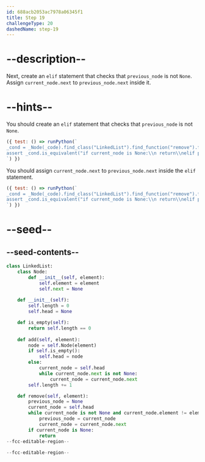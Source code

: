 ```yaml
---
id: 688acb2053ac7978a06345f1
title: Step 19
challengeType: 20
dashedName: step-19
---
```


# --description--

Next, create an `elif` statement that checks that `previous_node` is not `None`. Assign `current_node.next` to `previous_node.next` inside it.

# --hints--

You should create an `elif` statement that checks that `previous_node` is not `None`.

```js
({ test: () => runPython(`
_cond = _Node(_code).find_class("LinkedList").find_function("remove").find_ifs()[0]
assert _cond.is_equivalent("if current_node is None:\\n return\\nelif previous_node is not None:")
`) })
```

You should assign `current_node.next` to `previous_node.next` inside the `elif` statement.

```js
({ test: () => runPython(`
_cond = _Node(_code).find_class("LinkedList").find_function("remove").find_ifs()[0]
assert _cond.is_equivalent("if current_node is None:\\n return\\nelif previous_node is not None:\\n previous_node.next = current_node.next")
`) })
```

# --seed--

## --seed-contents--

```py
class LinkedList:
    class Node:
        def __init__(self, element):
            self.element = element
            self.next = None
            
    def __init__(self):
        self.length = 0
        self.head = None

    def is_empty(self):
        return self.length == 0
    
    def add(self, element):
        node = self.Node(element)
        if self.is_empty():
            self.head = node
        else:
            current_node = self.head
            while current_node.next is not None:
                current_node = current_node.next
        self.length += 1

    def remove(self, element):
        previous_node = None
        current_node = self.head
        while current_node is not None and current_node.element != element:
            previous_node = current_node
            current_node = current_node.next
        if current_node is None:
            return        
--fcc-editable-region--
        
--fcc-editable-region--
```
